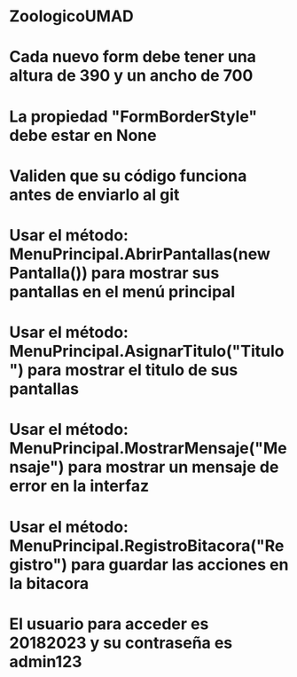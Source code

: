 # ZoologicoUMAD
# Cada nuevo form debe tener una altura de 390 y un ancho de 700
# La propiedad "FormBorderStyle" debe estar en None
# Validen que su código funciona antes de enviarlo al git
# Usar el método: MenuPrincipal.AbrirPantallas(new Pantalla()) para mostrar sus pantallas en el menú principal
# Usar el método: MenuPrincipal.AsignarTitulo("Titulo") para mostrar el titulo de sus pantallas
# Usar el método: MenuPrincipal.MostrarMensaje("Mensaje") para mostrar un mensaje de error en la interfaz
# Usar el método: MenuPrincipal.RegistroBitacora("Registro") para guardar las acciones en la bitacora
# El usuario para acceder es 20182023 y su contraseña es admin123
